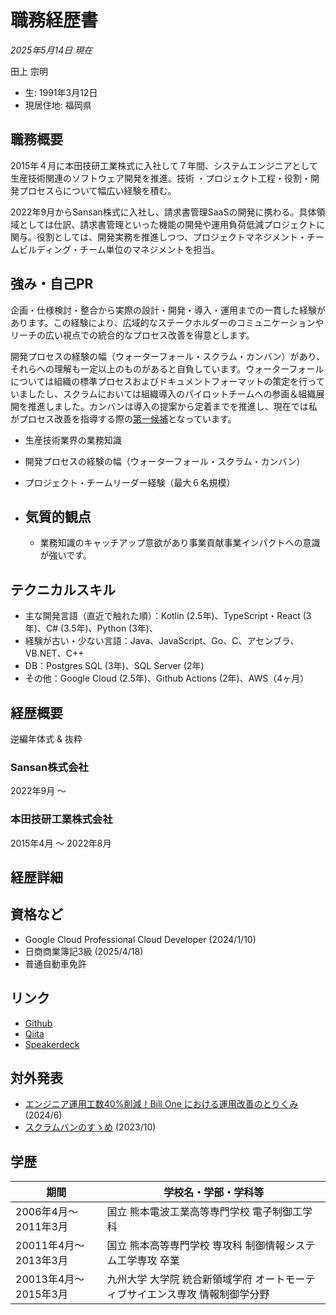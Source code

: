 # 職務経歴書

_2025年5月14日 現在_

田上 宗明

- 生: 1991年3月12日
- 現居住地: 福岡県

## 職務概要

2015年４月に本田技研工業株式に入社して７年間、システムエンジニアとして生産技術関連のソフトウェア開発を推進。技術 ・プロジェクト工程・役割・開発プロセスらについて幅広い経験を積む。

2022年9月からSansan株式に入社し、請求書管理SaaSの開発に携わる。具体領域としては仕訳、請求書管理といった機能の開発や運用負荷低減プロジェクトに関与。役割としては、開発実務を推進しつつ、プロジェクトマネジメント・チームビルディング・チーム単位のマネジメントを担当。

## 強み・自己PR



企画・仕様検討・整合から実際の設計・開発・導入・運用までの一貫した経験があります。この経験により、広域的なステークホルダーのコミュニケーションやリーチの広い視点での統合的なプロセス改善を得意とします。

開発プロセスの経験の幅（ウォーターフォール・スクラム・カンバン）があり、それらへの理解も一定以上のものがあると自負しています。ウォーターフォールについては組織の標準プロセスおよびドキュメントフォーマットの策定を行っていましたし、スクラムにおいては組織導入のパイロットチームへの参画＆組織展開を推進しました。カンバンは導入の提案から定着までを推進し、現在では私がプロセス改善を指導する際の[第一候補](https://speakerdeck.com/sansantech/sansan-20231107-2)となっています。

- 生産技術業界の業務知識

- 開発プロセスの経験の幅（ウォーターフォール・スクラム・カンバン）
- プロジェクト・チームリーダー経験（最大６名規模）

- 気質的観点
  - 
  - 業務知識のキャッチアップ意欲があり事業貢献事業インパクトへの意識が強いです。

## テクニカルスキル

- 主な開発言語（直近で触れた順）：Kotlin (2.5年)、TypeScript・React (3年)、C# (3.5年)、Python (3年)、
- 経験が古い・少ない言語：Java、JavaScript、Go、C、アセンブラ、VB.NET、C++
- DB：Postgres SQL (3年)、SQL Server (2年)
- その他：Google Cloud (2.5年)、Github Actions (2年)、AWS（4ヶ月）

## 経歴概要
逆編年体式 & 抜粋

### Sansan株式会社
2022年9月 〜

### 本田技研工業株式会社
2015年4月 〜 2022年8月


## 経歴詳細

## 資格など

- Google Cloud Professional Cloud Developer (2024/1/10)
- 日商商業簿記3級 (2025/4/18)
- 普通自動車免許

## リンク

- [Github](https://github.com/somei-san)
- [Qiita](https://qiita.com/goyaYellow)
- [Speakerdeck](https://speakerdeck.com/somei)

## 対外発表

- [エンジニア運用工数40%削減！Bill One における運用改善のとりくみ](https://buildersbox.corp-sansan.com/entry/2024/06/17/130000) (2024/6)
- [スクラムバンのすゝめ](https://speakerdeck.com/sansantech/sansan-20231107-2) (2023/10)

## 学歴

| 期間                  | 学校名・学部・学科等                                                         |
| --------------------- | ---------------------------------------------------------------------------- |
| 2006年4月〜2011年3月  | 国立 熊本電波工業高等専門学校 電子制御工学科                                 |
| 20011年4月〜2013年3月 | 国立 熊本高等専門学校 専攻科 制御情報システム工学専攻 卒業                   |
| 20013年4月〜2015年3月 | 九州大学 大学院 統合新領域学府 オートモーティブサイエンス専攻 情報制御学分野 |